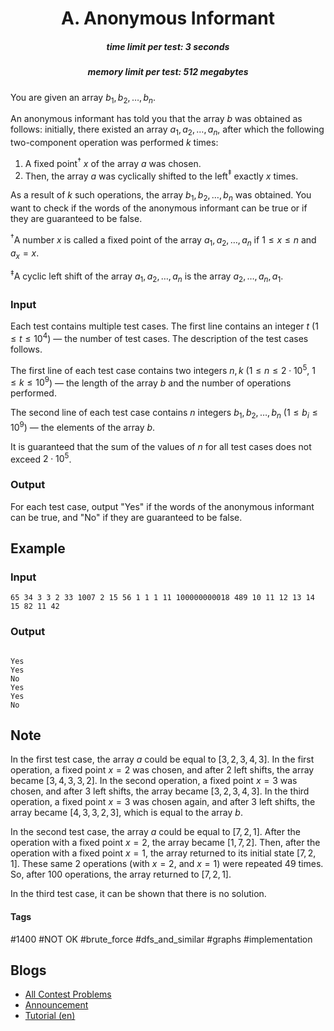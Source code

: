 <h1 style='text-align: center;'> A. Anonymous Informant</h1>

<h5 style='text-align: center;'>time limit per test: 3 seconds</h5>
<h5 style='text-align: center;'>memory limit per test: 512 megabytes</h5>

You are given an array $b_1, b_2, \ldots, b_n$.

An anonymous informant has told you that the array $b$ was obtained as follows: initially, there existed an array $a_1, a_2, \ldots, a_n$, after which the following two-component operation was performed $k$ times:

1. A fixed point$^{\dagger}$ $x$ of the array $a$ was chosen.
2. Then, the array $a$ was cyclically shifted to the left$^{\ddagger}$ exactly $x$ times.

As a result of $k$ such operations, the array $b_1, b_2, \ldots, b_n$ was obtained. You want to check if the words of the anonymous informant can be true or if they are guaranteed to be false.

$^{\dagger}$A number $x$ is called a fixed point of the array $a_1, a_2, \ldots, a_n$ if $1 \leq x \leq n$ and $a_x = x$.

$^{\ddagger}$A cyclic left shift of the array $a_1, a_2, \ldots, a_n$ is the array $a_2, \ldots, a_n, a_1$.

### Input

Each test contains multiple test cases. The first line contains an integer $t$ ($1 \le t \le 10^4$) — the number of test cases. The description of the test cases follows.

The first line of each test case contains two integers $n, k$ ($1 \le n \le 2 \cdot 10^5$, $1 \le k \le 10^9$) — the length of the array $b$ and the number of operations performed.

The second line of each test case contains $n$ integers $b_1, b_2, \ldots, b_n$ ($1 \le b_i \le 10^9$) — the elements of the array $b$.

It is guaranteed that the sum of the values of $n$ for all test cases does not exceed $2 \cdot 10^5$.

### Output

For each test case, output "Yes" if the words of the anonymous informant can be true, and "No" if they are guaranteed to be false.

## Example

### Input


```text
65 34 3 3 2 33 1007 2 15 56 1 1 1 11 100000000018 489 10 11 12 13 14 15 82 11 42
```
### Output

```text

Yes
Yes
No
Yes
Yes
No

```
## Note

In the first test case, the array $a$ could be equal to $[3, 2, 3, 4, 3]$. In the first operation, a fixed point $x = 2$ was chosen, and after $2$ left shifts, the array became $[3, 4, 3, 3, 2]$. In the second operation, a fixed point $x = 3$ was chosen, and after $3$ left shifts, the array became $[3, 2, 3, 4, 3]$. In the third operation, a fixed point $x = 3$ was chosen again, and after $3$ left shifts, the array became $[4, 3, 3, 2, 3]$, which is equal to the array $b$.

In the second test case, the array $a$ could be equal to $[7, 2, 1]$. After the operation with a fixed point $x = 2$, the array became $[1, 7, 2]$. Then, after the operation with a fixed point $x = 1$, the array returned to its initial state $[7, 2, 1]$. These same $2$ operations (with $x = 2$, and $x = 1$) were repeated $49$ times. So, after $100$ operations, the array returned to $[7, 2, 1]$.

In the third test case, it can be shown that there is no solution.



#### Tags 

#1400 #NOT OK #brute_force #dfs_and_similar #graphs #implementation 

## Blogs
- [All Contest Problems](../Codeforces_Round_908_(Div._1).md)
- [Announcement](../blogs/Announcement.md)
- [Tutorial (en)](../blogs/Tutorial_(en).md)
